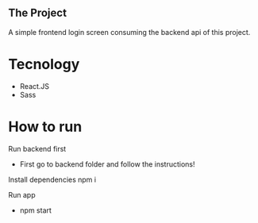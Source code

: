 ## The Project

A simple frontend login screen consuming the backend api of this project.

# Tecnology

- React.JS
- Sass

# How to run
Run backend first
- First go to backend folder and follow the instructions!

Install dependencies
npm i

Run app
- npm start
